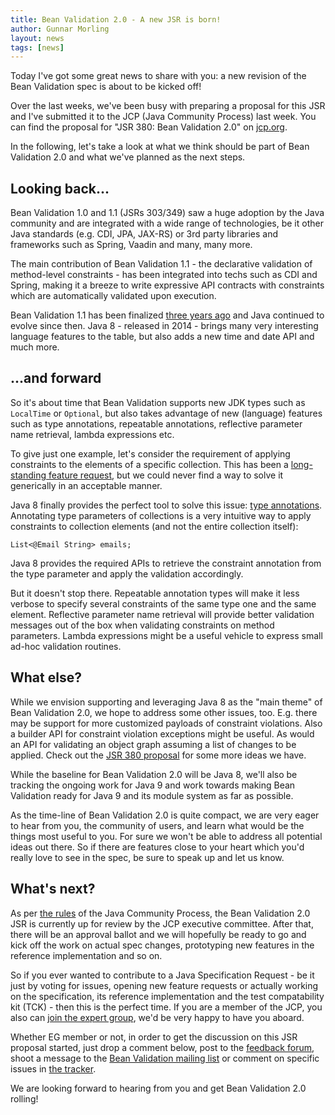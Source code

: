 ```yaml
---
title: Bean Validation 2.0 - A new JSR is born!
author: Gunnar Morling
layout: news
tags: [news]
---
```


Today I've got some great news to share with you: a new revision of the Bean Validation spec is about to be kicked off!

Over the last weeks, we've been busy with preparing a proposal for this JSR and I've submitted it to the JCP (Java Community Process) last week.
You can find the proposal for "JSR 380: Bean Validation 2.0" on [jcp.org](https://jcp.org/en/jsr/detail?id=380).

In the following, let's take a look at what we think should be part of Bean Validation 2.0 and what we've planned as the next steps.

## Looking back...

Bean Validation 1.0 and 1.1 (JSRs 303/349) saw a huge adoption by the Java community and are integrated with a wide range of technologies, be it other Java standards (e.g. CDI, JPA, JAX-RS)
or 3rd party libraries and frameworks such as Spring, Vaadin and many, many more.

The main contribution of Bean Validation 1.1 - the declarative validation of method-level constraints - has been integrated into techs such as CDI and Spring,
making it a breeze to write expressive API contracts with constraints which are automatically validated upon execution.

Bean Validation 1.1 has been finalized [three years ago](http://beanvalidation.org/news/2013/05/02/bean-validation-1-1-is-a-spec/) and Java continued to evolve since then.
Java 8 - released in 2014 - brings many very interesting language features to the table, but also adds a new time and date API and much more.

## ...and forward

So it's about time that Bean Validation supports new JDK types such as `LocalTime` or `Optional`, but also takes advantage of new (language) features such as type annotations, repeatable annotations, reflective parameter name retrieval, lambda expressions etc.

To give just one example, let's consider the requirement of applying constraints to the elements of a specific collection.
This has been a [long-standing feature request](https://hibernate.atlassian.net/browse/BVAL-202), but we could never find a way to solve it generically in an acceptable manner.

Java 8 finally provides the perfect tool to solve this issue: [type annotations](https://docs.oracle.com/javase/tutorial/java/annotations/type_annotations.html).
Annotating type parameters of collections is a very intuitive way to apply constraints to collection elements (and not the entire collection itself):

    List<@Email String> emails;

Java 8 provides the required APIs to retrieve the constraint annotation from the type parameter and apply the validation accordingly.

But it doesn't stop there.
Repeatable annotation types will make it less verbose to specify several constraints of the same type one and the same element.
Reflective parameter name retrieval will provide better validation messages out of the box when validating constraints on method parameters.
Lambda expressions might be a useful vehicle to express small ad-hoc validation routines.

## What else?

While we envision supporting and leveraging Java 8 as the "main theme" of Bean Validation 2.0, we hope to address some other issues, too.
E.g. there may be support for more customized payloads of constraint violations.
Also a builder API for constraint violation exceptions might be useful.
As would an API for validating an object graph assuming a list of changes to be applied.
Check out the [JSR 380 proposal](https://jcp.org/en/jsr/detail?id=380) for some more ideas we have.

While the baseline for Bean Validation 2.0 will be Java 8, we'll also be tracking the ongoing work for Java 9 and work towards making Bean Validation ready for Java 9 and its module system as far as possible.

As the time-line of Bean Validation 2.0 is quite compact, we are very eager to hear from you, the community of users, and learn what would be the things most useful to you.
For sure we won't be able to address all potential ideas out there. So if there are features close to your heart which you'd really love to see in the spec, be sure to speak up and let us know.

## What's next?

As per [the rules](https://jcp.org/en/procedures/jcp2#3.3) of the Java Community Process, the Bean Validation 2.0 JSR is currently up for review by the JCP executive committee.
After that, there will be an approval ballot and we will hopefully be ready to go and kick off the work on actual spec changes, prototyping new features in the reference implementation and so on.

So if you ever wanted to contribute to a Java Specification Request - be it just by voting for issues, opening new feature requests or actually working on the specification, its reference implementation and the test compatability kit (TCK) - then this is the perfect time.
If you are a member of the JCP, you also can [join the expert group](https://jcp.org/en/jsr/egnom?id=380), we'd be very happy to have you aboard.

Whether EG member or not, in order to get the discussion on this JSR proposal started, just drop a comment below, post to the [feedback forum](https://forum.hibernate.org/viewforum.php?f=26), shoot a message to the [Bean Validation mailing list](https://lists.jboss.org/mailman/listinfo/beanvalidation-dev) or
comment on specific issues in [the tracker](https://hibernate.atlassian.net/projects/BVAL/summary).

We are looking forward to hearing from you and get Bean Validation 2.0 rolling!
